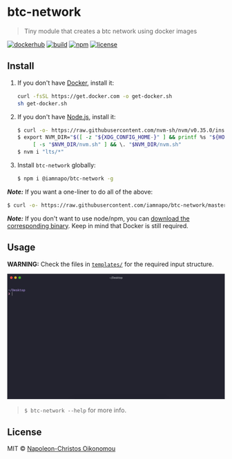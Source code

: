 # btc-network

> Tiny module that creates a btc network using docker images

[![dockerhub](https://img.shields.io/badge/-iamnapo/btc--network-1388c6?logo=docker&logoColor=white&style=for-the-badge&label=)](https://cloud.docker.com/repository/docker/iamnapo/btc-network)
[![build](https://img.shields.io/github/workflow/status/iamnapo/btc-network/CI?style=for-the-badge&logo=github&label=)](https://github.com/iamnapo/btc-network/actions)
[![npm](https://img.shields.io/npm/v/@iamnapo/btc-network.svg?style=for-the-badge&logo=npm&label=)](https://www.npmjs.com/package/@iamnapo/btc-network)
[![license](https://img.shields.io/github/license/iamnapo/btc-network.svg?style=for-the-badge)](./LICENSE)

## Install

1. If you don't have [Docker](https://www.docker.com/), install it:

   ```sh
   curl -fsSL https://get.docker.com -o get-docker.sh
   sh get-docker.sh
   ```

2. If you don't have [Node.js](https://nodejs.org/en/), install it:

   ```sh
   $ curl -o- https://raw.githubusercontent.com/nvm-sh/nvm/v0.35.0/install.sh | bash
   $ export NVM_DIR="$([ -z "${XDG_CONFIG_HOME-}" ] && printf %s "${HOME}/.nvm" || printf %s "${XDG_CONFIG_HOME}/nvm")"
   		[ -s "$NVM_DIR/nvm.sh" ] && \. "$NVM_DIR/nvm.sh"
   $ nvm i "lts/*"
   ```

3. Install `btc-network` globally:

   ```sh
   $ npm i @iamnapo/btc-network -g
   ```

**_Note:_** If you want a one-liner to do all of the above:

   ```sh
   $ curl -o- https://raw.githubusercontent.com/iamnapo/btc-network/master/install.sh | bash
   ```

**_Note:_** If you don't want to use node/npm, you can [download the corresponding binary](https://github.com/iamnapo/btc-network/releases/latest). Keep in mind that Docker is still required.

## Usage

**WARNING:** Check the files in [`templates/`](./templates) for the required input structure.

![Usage](./usage.gif)

> `$ btc-network --help` for more info.

## License

MIT © [Napoleon-Christos Oikonomou](https://iamnapo.me)
